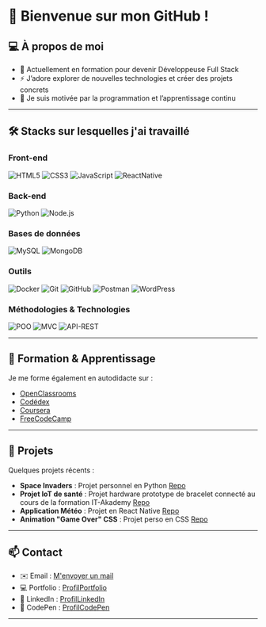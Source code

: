 # 👋 Bienvenue sur mon GitHub !

## 💻 À propos de moi

- 🌱 Actuellement en formation pour devenir Développeuse Full Stack  
- ⚡ J’adore explorer de nouvelles technologies et créer des projets concrets  
- 🎯 Je suis motivée par la programmation et l’apprentissage continu  

---


## 🛠 Stacks sur lesquelles j'ai travaillé

### Front-end
![HTML5](https://img.shields.io/badge/HTML5-E34F26?style=for-the-badge&logo=html5&logoColor=white)
![CSS3](https://img.shields.io/badge/CSS3-1572B6?style=for-the-badge&logo=css3&logoColor=white)
![JavaScript](https://img.shields.io/badge/JavaScript-F7DF1E?style=for-the-badge&logo=javascript&logoColor=black)
![ReactNative](https://img.shields.io/badge/React_Native-61DAFB?style=for-the-badge&logo=react&logoColor=black)

### Back-end
![Python](https://img.shields.io/badge/Python-FFD43B?style=for-the-badge&logo=python&logoColor=blue)
![Node.js](https://img.shields.io/badge/Node.js-339933?style=for-the-badge&logo=nodedotjs&logoColor=white)

### Bases de données
![MySQL](https://img.shields.io/badge/MySQL-4479A1?style=for-the-badge&logo=mysql&logoColor=white)
![MongoDB](https://img.shields.io/badge/MongoDB-47A248?style=for-the-badge&logo=mongodb&logoColor=white)

### Outils
![Docker](https://img.shields.io/badge/Docker-2496ED?style=for-the-badge&logo=docker&logoColor=white)
![Git](https://img.shields.io/badge/Git-F05032?style=for-the-badge&logo=git&logoColor=white)
![GitHub](https://img.shields.io/badge/GitHub-181717?style=for-the-badge&logo=github&logoColor=white)
![Postman](https://img.shields.io/badge/Postman-FF6C37?style=for-the-badge&logo=postman&logoColor=white)
![WordPress](https://img.shields.io/badge/WordPress-21759B?style=for-the-badge&logo=wordpress&logoColor=white)

### Méthodologies & Technologies
![POO](https://img.shields.io/badge/POO-4CAF50?style=for-the-badge)
![MVC](https://img.shields.io/badge/MVC-2196F3?style=for-the-badge)
![API-REST](https://img.shields.io/badge/API--REST-FF9800?style=for-the-badge)

---

## 🌱 Formation & Apprentissage

Je me forme également en autodidacte sur :  
- [OpenClassrooms](https://openclassrooms.com)
- [Codédex](https://www.codedex.com/)  
- [Coursera](https://www.coursera.org/)  
- [FreeCodeCamp](https://www.freecodecamp.org/)     

---

## 📂 Projets

Quelques projets récents :  
- **Space Invaders** : Projet personnel en Python [Repo](https://github.com/RukenDogan/space_invaders)
- **Projet IoT de santé** : Projet hardware prototype de bracelet connecté au cours de la formation IT-Akademy [Repo](https://github.com/RukenDogan/projet-iot-Cardioberry)
- **Application Météo** : Projet en React Native [Repo](https://github.com/RukenDogan/app-meteo)
- **Animation "Game Over" CSS** : Projet perso en CSS [Repo](https://github.com/RukenDogan/gameOver_css)

---

## 📫 Contact

- ✉️ Email : [M'envoyer un mail](mailto:ruken.dogan@gmail.com)
- 💻 Portfolio : [ProfilPortfolio](https://rukendogan.github.io/portfolio/)
- 🔗 LinkedIn : [ProfilLinkedIn](https://www.linkedin.com/in/ruken-d-84247435b/)
- 📝 CodePen : [ProfilCodePen](https://codepen.io/RukenDogan)

---


